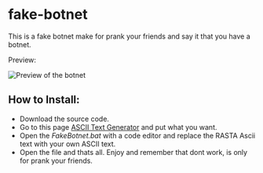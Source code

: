 
# fake-botnet
This is a fake botnet make for prank your friends and say it that you have a botnet. 

Preview:

![Preview of the botnet](https://i.imgur.com/IkcN7JI.png)

## How to Install:

- Download the source code.
- Go to this page [ASCII Text Generator](https://patorjk.com/software/taag/) and put what you want.
- Open the *FakeBotnet.bat* with a code editor and replace the RASTA Ascii text with your own ASCII text.
- Open the file and thats all. Enjoy and remember that dont work, is only for prank your friends.
